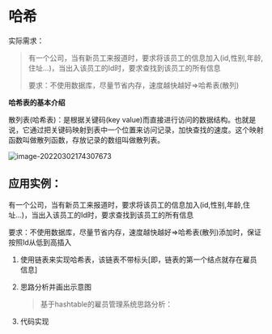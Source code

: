 # 哈希

实际需求：

> 有一个公司，当有新员工来报道时，要求将该员工的信息加入(id,性别,年龄,住址...)，当出入该员工的Id时，要求查找到该员工的所有信息
>
> 
>
> 要求：不使用数据库，尽量节省内存，速度越快越好=>哈希表(散列)

**哈希表的基本介绍**

散列表(哈希表)：是根据关键码(key value)而直接进行访问的数据结构。也就是说，它通过把关键码映射到表中一个位置来访问记录，加快查找的速度。这个映射函数叫做散列函数，存放记录的数组叫做散列表。

![image-20220302174307673](D:\GO\src\github.com\a754962942\数据结构和算法\md\哈希表\image-20220302174307673.png)

## 应用实例：

有一个公司，当有新员工来报道时，要求将该员工的信息加入(id,性别,年龄,住址...)，当出入该员工的Id时，要求查找到该员工的所有信息

要求：不使用数据库，尽量节省内存，速度越快越好=>哈希表(散列)添加时，保证按照Id从低到高插入

1. 使用链表来实现哈希表，该链表不带标头[即，链表的第一个结点就存在雇员信息]

2. 思路分析并画出示意图

   > 基于hashtable的雇员管理系统思路分析：
   >
   > 

3. 代码实现